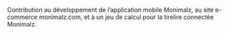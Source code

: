 Contribution au développement de l’application mobile Monimalz, au site e-commerce monimalz.com, et à un jeu de calcul pour la tirelire connectée Monimalz.